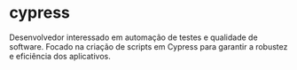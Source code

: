 # cypress
Desenvolvedor interessado em automação de testes e qualidade de software. Focado na criação de scripts em Cypress para garantir a robustez e eficiência dos aplicativos.

